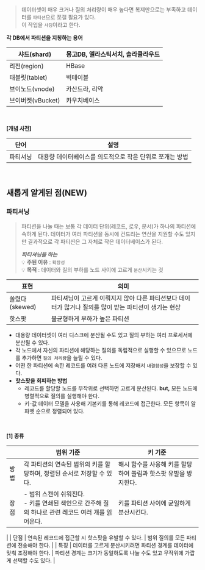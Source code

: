 > 데이터셋이 매우 크거나 질의 처리량이 매우 높다면 복제만으로는 부족하고 데이터를 `파티션`으로 쪼갤 필요가 있다.  
> 이 작업을 `샤딩`이라고 한다.

**각 DB에서 파티션을 지칭하는 용어**

| 샤드(shard) | 몽고DB, 엘라스틱서치, 솔라클라우드 |
| --- | --- |
| 리전(region) | HBase |
| 태블릿(tablet) | 빅테이블 |
| 브이노드(vnode) | 카산드라, 리악 |
| 브이버켓(vBucket) | 카우치베이스 |

<br>

**[개념 사전]**

| 단어 | 설명 |
| --- | --- |
| 파티셔닝 | 대용량 데이터베이스를 의도적으로 작은 단위로 쪼개는 방법 |

<br>

## 새롭게 알게된 점(NEW)

### 파티셔닝

> 파티션을 나눌 때는 보통 각 데이터 단위(레코드, 로우, 문서)가 하나의 파티션에 속하게 된다. 데이터가 여러 파티션을 동시에 건드리는 연산을 지원할 수도 있지만 결과적으로 각 파티션은 그 자체로 작은 데이터베이스가 된다.
> 
> ***파티셔닝을 하는***  
> 💡 **주된 이유** : `확장성`  
> 💡 **목적** : 데이터와 질의 부하를 노드 사이에 고르게 `분산`시키는 것

| 표현 | 의미 |
| --- | --- |
| 쏠렸다(skewed) | 파티셔닝이 고르게 이뤄지지 않아 다른 파티션보다 데이터가 많거나 질의를 많이 받는 파티션이 생기는 현상 |
| 핫스팟 | 불균형하게 부하가 높은 파티션 |
- 대용량 데이터셋이 여러 디스크에 분산될 수도 있고 질의 부하는 여러 프로세서에 분산될 수 있다.
- 각 노드에서 자신의 파티션에 해당하는 질의를 독립적으로 실행할 수 있으므로 노드를 추가하면 `질의 처리량`을 늘릴 수 있다.
- 어떤 한 파티션에 속한 레코드를 여러 다른 노드에 저장해서 `내결함성`을 보장할 수 있다.
- **핫스팟을 회피하는 방법**
    - 레코드를 할당할 노드를 무작위로 선택하면 고르게 분산된다. **but,** 모든 노드에 병렬적으로 질의를 실행해야 한다.
    - 키-값 데이터 모델을 사용해 기본키를 통해 레코드에 접근한다. 모든 항목이 알파벳 순으로 정렬되어 있다.

<br>

**[1] 종류**

|  | **범위 기준**                                                     | 키 기준 |
| --- |---------------------------------------------------------------| --- |
| 방법 | 각 파티션의 연속된 범위의 키를 할당하며, 정렬된 순서로 저장할 수 있다.                     | 해시 함수를 사용해 키를 할당하여 쏠림과 핫스팟 유발을 방지한다. |
| 장점 | - 범위 스캔이 쉬워진다.<br>- 키를 연쇄된 색인으로 간주해 질의 하나로 관련 레코드 여러 개를 읽어온다. | 키를 파티션 사이에 균일하게 분산시킨다.
|
| 단점 | 연속된 레코드에 접근할 시 핫스팟을 유발할 수 있다.                                 | 범위 질의를 모든 파티션에 전송해야 한다. |
| 특징 | 데이터를 고르게 분산시키려면 파티션 경계를 데이터에 맞춰 조정해야 한다.                      | 파티션 경계는 크기가 동일하도록 나눌 수도 있고 무작위에 가깝게 선택할 수도 있다. |